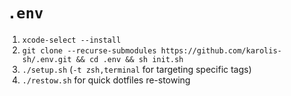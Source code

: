 # `.env`

1. `xcode-select --install`
2. `git clone --recurse-submodules https://github.com/karolis-sh/.env.git && cd .env && sh init.sh`
3. `./setup.sh` (`-t zsh,terminal` for targeting specific tags)
4. `./restow.sh` for quick dotfiles re-stowing
